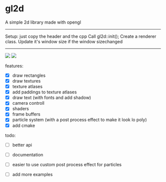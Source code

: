 # gl2d
A simple 2d library made with opengl

---

Setup: just copy the header and the cpp
Call gl2d::init();
Create a renderer class.
Update it's window size if the window sizechanged

---

![](https://github.com/meemknight/photos/blob/master/particle1.png)
![](https://github.com/meemknight/photos/blob/master/cmakeSetup1.png)

features:
- [x] draw rectangles
- [x] draw textures
- [x] texture atlases
- [x] add paddings to texture atlases
- [x] draw text (with fonts and add shadow)
- [x] camera controll
- [x] shaders
- [x] frame buffers
- [x] particle system (with a post process effect to make it look lo poly)
- [x] add cmake

todo:
- [ ] better api
- [ ] documentation
- [ ] easier to use custom post process effect for particles

- [ ] add more examples
